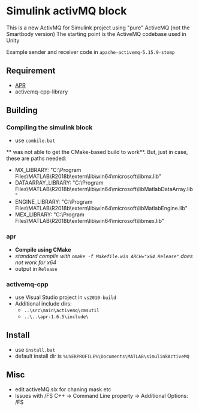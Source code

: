 Simulink activMQ block
======================

This is a new ActivMQ for Simulink project using "pure" ActiveMQ (not the Smartbody version)
The starting point is the ActiveMQ codebase used in Unity

Example sender and receiver code in `apache-activemq-5.15.9-stomp`


## Requirement
- [APR](https://apr.apache.org/download.cgi)
- activemq-cpp-library

## Building

### Compiling the simulink block   
- use `combile.bat`

** was not able to get the CMake-based build to work**.
But, just in case, these are paths needed:
- MX_LIBRARY: "C:\Program Files\MATLAB\R2018b\extern\lib\win64\microsoft\libmx.lib"
- DATAARRAY_LIBRARY: "C:\Program Files\MATLAB\R2018b\extern\lib\win64\microsoft\libMatlabDataArray.lib"
- ENGINE_LIBRARY: "C:\Program Files\MATLAB\R2018b\extern\lib\win64\microsoft\libMatlabEngine.lib"
- MEX_LIBRARY: "C:\Program Files\MATLAB\R2018b\extern\lib\win64\microsoft\libmex.lib"

### apr
- **Compile using CMake**
- *standard compile with `nmake -f Makefile.win ARCH="x64 Release"` does not work for x64*
- output in `Release`

### activemq-cpp
- use Visual Studio project in `vs2010-build`
- Additional include dirs:
   - `..\src\main\activemq\cmsutil`
   - `..\..\apr-1.6.5\include\`

## Install
- use `install.bat`
- default install dir is `%USERPROFILE%\Documents\MATLAB\simulinkActiveMQ`
  
   

## Misc
- edit activeMQ.slx for chaning mask etc
- Issues with /FS
  C++ -> Command Line property -> Additional Options:  /FS